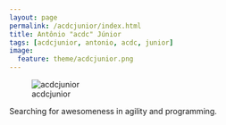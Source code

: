 ```yaml
---
layout: page
permalink: /acdcjunior/index.html
title: Antônio "acdc" Júnior
tags: [acdcjunior, antonio, acdc, junior]
image:
  feature: theme/acdcjunior.png
---
```

<figure>
  <img src="{{ site.url }}/images/theme/acdcjunior.png" alt="acdcjunior">
  <figcaption>acdcjunior</figcaption>
</figure>

Searching for awesomeness in agility and programming.
<br>
<br>
<br>
<br>
&nbsp;